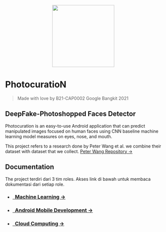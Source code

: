 <p align="center"><img src="https://cdn.discordapp.com/attachments/831402561461420038/852219966166007818/SplashScreen_Fix.png" width="200"></a></p>

# PhotocuratioN
> Made with love by B21-CAP0002 Google Bangkit 2021

## DeepFake-Photoshopped Faces Detector
Photocuration is an easy-to-use Android application that can predict manipulated images focused on human faces using CNN baseline machine learning model measures on eyes, nose, and mouth.

This project refers to a research done by Peter Wang et al. we combine their dataset with dataset that we collect. [Peter Wang Repository &rarr;](https://github.com/PeterWang512/FALdetector/)

## Documentation
The project terdiri dari 3 tim roles. Akses link di bawah untuk membaca dokumentasi dari setiap role.

- ### [&nbsp;&nbsp;Machine Learning &rarr;](https://github.com/sonadztux/neverland/blob/master/model)
- ### [&nbsp;&nbsp;Android Mobile Development &rarr;](https://github.com/sonadztux/neverland/blob/master/Android)
- ### [&nbsp;&nbsp;Cloud Computing &rarr;](https://github.com/sonadztux/neverland/blob/master/backend)